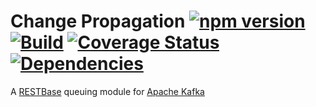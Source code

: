 # Change Propagation [![npm version](https://badge.fury.io/js/change-propagation.svg)](https://www.npmjs.com/package/change-propagation) [![Build](https://travis-ci.org/wikimedia/change-propagation)](https://travis-ci.org/wikimedia/change-propagation.svg) [![Coverage Status](https://coveralls.io/repos/github/wikimedia/change-propagation/badge.svg?branch=master)](https://coveralls.io/github/wikimedia/change-propagation?branch=master) [![Dependencies](https://david-dm.org/wikimedia/change-propagation)](https://david-dm.org/wikimedia/change-propagation.svg)

A [RESTBase](https://github.com/wikimedia/restbase) queuing module for
[Apache Kafka](http://kafka.apache.org/)

